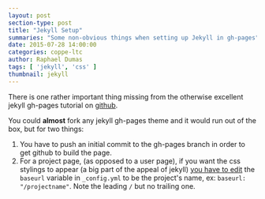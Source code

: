```yaml
---
layout: post
section-type: post
title: "Jekyll Setup"
summaries: "Some non-obvious things when setting up Jekyll in gh-pages"
date: 2015-07-28 14:00:00
categories: coppe-ltc
author: Raphael Dumas
tags: [ 'jekyll', 'css' ]
thumbnail: jekyll  
---
```


There is one rather important thing missing from the otherwise excellent jekyll gh-pages tutorial on [github](https://help.github.com/articles/using-jekyll-with-pages/).

You could __almost__ fork any jekyll gh-pages theme and it would run out of the box, but for two things:  
1. You have to push an initial commit to the gh-pages branch in order to get github to build the page.  
2. For a project page, (as opposed to a user page), if you want the css stylings to appear (a big part of the appeal of jekyll) [you have to edit](http://jekyllrb.com/docs/github-pages/#project-page-url-structure) the `baseurl` variable in `_config.yml` to be the project's name, ex: `baseurl: "/projectname"`. Note the leading `/` but no trailing one.